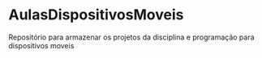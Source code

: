 # AulasDispositivosMoveis
Repositório para armazenar os projetos da disciplina e programação para dispositivos moveis

